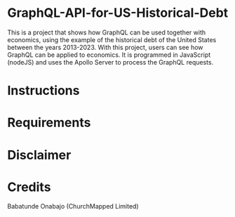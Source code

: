 # GraphQL-API-for-US-Historical-Debt
This is a project that shows how GraphQL can be used together with economics, using the example of the historical debt of the United States between the years 2013-2023. With this project, users can see how GraphQL can be applied to economics. It is programmed in JavaScript (nodeJS) and uses the Apollo Server to process the GraphQL requests. 

# Instructions

# Requirements

# Disclaimer

# Credits
Babatunde Onabajo (ChurchMapped Limited)
